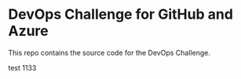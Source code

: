 # DevOps Challenge for GitHub and Azure

This repo contains the source code for the DevOps Challenge.

test 1133
